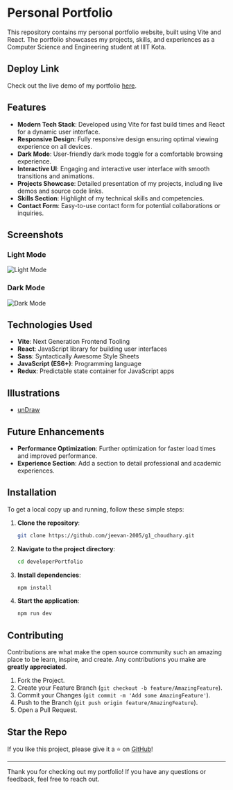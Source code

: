 # Personal Portfolio

This repository contains my personal portfolio website, built using Vite and React. The portfolio showcases my projects, skills, and experiences as a Computer Science and Engineering student at IIIT Kota.

## Deploy Link
Check out the live demo of my portfolio [here](https://g1-choudhary.vercel.app/).

## Features

- **Modern Tech Stack**: Developed using Vite for fast build times and React for a dynamic user interface.
- **Responsive Design**: Fully responsive design ensuring optimal viewing experience on all devices.
- **Dark Mode**: User-friendly dark mode toggle for a comfortable browsing experience.
- **Interactive UI**: Engaging and interactive user interface with smooth transitions and animations.
- **Projects Showcase**: Detailed presentation of my projects, including live demos and source code links.
- **Skills Section**: Highlight of my technical skills and competencies.
- **Contact Form**: Easy-to-use contact form for potential collaborations or inquiries.

## Screenshots

### Light Mode

![Light Mode](https://github.com/user-attachments/assets/3fce1e65-a526-4956-9315-3ecd2bdc77a5)

### Dark Mode

![Dark Mode](https://github.com/user-attachments/assets/55d88b00-e5ad-4745-bc8e-387b2254d1e4)

## Technologies Used

- **Vite**: Next Generation Frontend Tooling
- **React**: JavaScript library for building user interfaces
- **Sass**: Syntactically Awesome Style Sheets
- **JavaScript (ES6+)**: Programming language
- **Redux**: Predictable state container for JavaScript apps

## Illustrations

- [unDraw](https://undraw.co)

## Future Enhancements

- **Performance Optimization**: Further optimization for faster load times and improved performance.
- **Experience Section**: Add a section to detail professional and academic experiences.

## Installation

To get a local copy up and running, follow these simple steps:

1. **Clone the repository**:
    ```sh
    git clone https://github.com/jeevan-2005/g1_choudhary.git
    ```
2. **Navigate to the project directory**:
    ```sh
    cd developerPortfolio
    ```
3. **Install dependencies**:
    ```sh
    npm install
    ```
4. **Start the application**:
    ```sh
    npm run dev
    ```

## Contributing

Contributions are what make the open source community such an amazing place to be learn, inspire, and create. Any contributions you make are **greatly appreciated**.

1. Fork the Project.
2. Create your Feature Branch (`git checkout -b feature/AmazingFeature`).
3. Commit your Changes (`git commit -m 'Add some AmazingFeature'`).
4. Push to the Branch (`git push origin feature/AmazingFeature`).
5. Open a Pull Request.

## Star the Repo

If you like this project, please give it a ⭐ on [GitHub](https://github.com/jeevan-2005/g1_choudhary.git)!

---

Thank you for checking out my portfolio! If you have any questions or feedback, feel free to reach out.

